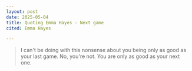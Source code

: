 ```yaml
---
layout: post
date: 2025-05-04
title: Quoting Emma Hayes - Next game
cited: Emma Hayes

---
```


> I can't be doing with this nonsense about you being only as good as your last game. No, you're not. You are only as good as your next one.

